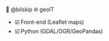 👋 @bilskip
🌐 geoIT
- ☑️ Front-end (Leaflet maps)
- ☑️ Python (GDAL/OGR/GeoPandas)

<!---
bilskip/bilskip is a ✨ special ✨ repository because its `README.md` (this file) appears on your GitHub profile.
You can click the Preview link to take a look at your changes.
--->
